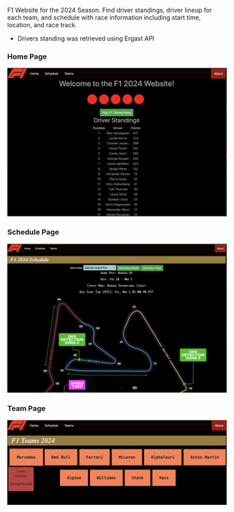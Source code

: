 F1 Website for the 2024 Season. Find driver standings, driver lineup for each team, and schedule with race information including start time, location, and race track.
- Drivers standing was retrieved using Ergast API

### Home Page
![Home Page](/static/images/home_page.png)

### Schedule Page
![Schedule Page](/static/images/schedule.png)

### Team Page
![Team Page](/static/images/teams.png)